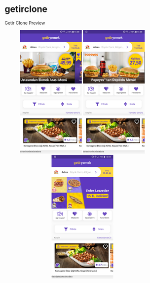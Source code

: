 # getirclone

Getir Clone Preview



<p align="center">
<a href = ""><img src="https://github.com/mahmut-salih-cicek/Getir-Clone-Preview-/blob/main/Screenshot_20220418-155854.png?raw=true" width="200px"></a>
<a href = ""><img src="https://github.com/mahmut-salih-cicek/Getir-Clone-Preview-/blob/main/Screenshot_20220418-155859.png?raw=true" width="200px"></a>
  <a href = ""><img src="https://github.com/mahmut-salih-cicek/Getir-Clone-Preview-/blob/main/Screenshot_20220418-155908.png?raw=true" width="200px"></a>
</p>




